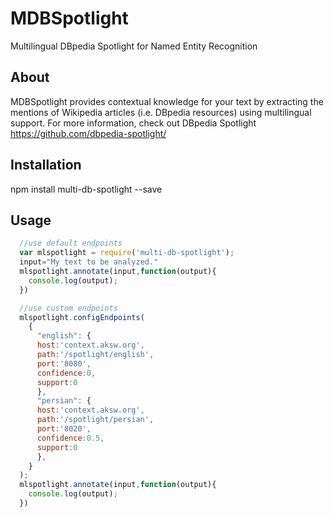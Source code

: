 MDBSpotlight
============

Multilingual DBpedia Spotlight for Named Entity Recognition

## About
MDBSpotlight provides contextual knowledge for your text by extracting the mentions of Wikipedia articles (i.e. DBpedia resources) using multilingual support.
For more information, check out DBpedia Spotlight https://github.com/dbpedia-spotlight/

## Installation

  npm install multi-db-spotlight --save

## Usage
```javascript
  //use default endpoints
  var mlspotlight = require('multi-db-spotlight');
  input="My text to be analyzed."
  mlspotlight.annotate(input,function(output){
    console.log(output);
  })

  //use custom endpoints
  mlspotlight.configEndpoints(
    {
      "english": {
      host:'context.aksw.org',
      path:'/spotlight/english',
      port:'8080',
      confidence:0,
      support:0
      },
      "persian": {
      host:'context.aksw.org',
      path:'/spotlight/persian',
      port:'8020',
      confidence:0.5,
      support:0
      },
    }
  );
  mlspotlight.annotate(input,function(output){
    console.log(output);
  })
  ```
